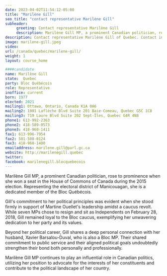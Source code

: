 ```yaml
---
date: 2023-04-02T11:54:12-05:00
title: "Marilène Gill"
seo_title: "contact representative Marilène Gill"
subheader:
     greeting: Contact representative Marilène Gill
     description: Marilène Gill MP, a prominent Canadian politician, rose to prominence when she won a seat in the House of Commons of Canada during the 2015 election.
description: Contact representative Marilène Gill of Quebec. Contact information for Marilène Gill includes email address, phone number, and mailing address.
image: marilene-gill.jpeg
video:
url: /canada/quebec/marilene-gill/
weight: 1
layout: course_home

####candidate
name: Marilène Gill
state:	Quebec
party: Bloc Québécois
role: Representative
inoffice: current
born: 1977
elected: 2021
mailing1: Ottawa, Ontario, Canada K1A 0A6
mailing2: 1001 Laflèche Blvd Suite 201 Baie-Comeau, Quebec G5C 1C8
mailing3: 719 Laure Blvd Suite 202 Sept-Îles, Quebec G4R 4N8
phone1: 613-992-2363
phone2: 418-589-0573
phone3: 418-960-1411
fax1: 613-996-7954
fax2: 581-508-0124
fax3: 418-960-1400
emailaddress: marilene.gill@parl.gc.ca
website: http://marilenegill.quebec
twitter:
facebook: marilenegill.blocquebecois
---
```


Marilène Gill MP, a prominent Canadian politician, rose to prominence when she won a seat in the House of Commons of Canada during the 2015 election. Representing the electoral district of Manicouagan, she is a dedicated member of the Bloc Québécois.

Gill's commitment to her political principles was evident when she stood firmly in support of Martine Ouellet's leadership amidst a caucus revolt. While seven MPs chose to resign and sit as Independents on February 28, 2018, Gill remained loyal to the Bloc caucus, exemplifying her unwavering dedication to her party and its values.

Beyond her political career, Gill shares a deep personal connection with her husband, Xavier Barsalou-Duval, who is also a Bloc MP. Their shared commitment to public service and their aligned political goals undoubtedly strengthen their bond both personally and professionally.

Marilène Gill MP continues to play an influential role in Canadian politics, utilizing her position to advocate for the interests of her constituents and contribute to the political landscape of her country.

